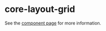 core-layout-grid
================

See the [component page](http://polymer.github.io/core-layout-grid) for more information.

